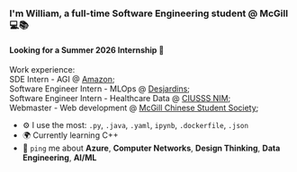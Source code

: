 ### I'm William, a full-time Software Engineering student @ McGill 💻📚 
#### Looking for a Summer 2026 Internship 💼

Work experience:<br>
SDE Intern - AGI @ [Amazon](https://amazon.jobs/content/en/teams/agi);<br>
Software Engineer Intern - MLOps @ [Desjardins](https://www.desjardins.com/en.html);<br>
Software Engineer Intern - Healthcare Data @ [CIUSSS NIM](https://www.ciusssnordmtl.ca/);<br>
Webmaster - Web development @ [McGill Chinese Student Society](https://mcss.ca/);<br>

- ⚙️ I use the most: `.py`, `.java`, `.yaml`, `ipynb`, `.dockerfile`, `.json`
- 🌍 Currently learning C++
- 💬 `ping` me about **Azure**, **Computer Networks**, **Design Thinking**, **Data Engineering**, **AI/ML**

